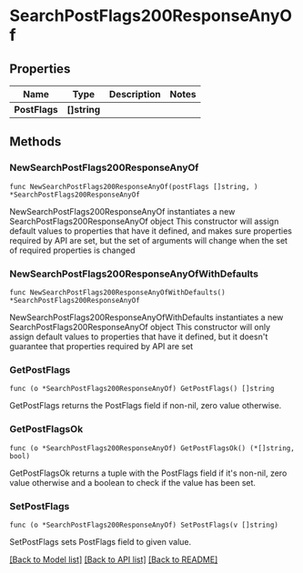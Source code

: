 # SearchPostFlags200ResponseAnyOf

## Properties

Name | Type | Description | Notes
------------ | ------------- | ------------- | -------------
**PostFlags** | **[]string** |  | 

## Methods

### NewSearchPostFlags200ResponseAnyOf

`func NewSearchPostFlags200ResponseAnyOf(postFlags []string, ) *SearchPostFlags200ResponseAnyOf`

NewSearchPostFlags200ResponseAnyOf instantiates a new SearchPostFlags200ResponseAnyOf object
This constructor will assign default values to properties that have it defined,
and makes sure properties required by API are set, but the set of arguments
will change when the set of required properties is changed

### NewSearchPostFlags200ResponseAnyOfWithDefaults

`func NewSearchPostFlags200ResponseAnyOfWithDefaults() *SearchPostFlags200ResponseAnyOf`

NewSearchPostFlags200ResponseAnyOfWithDefaults instantiates a new SearchPostFlags200ResponseAnyOf object
This constructor will only assign default values to properties that have it defined,
but it doesn't guarantee that properties required by API are set

### GetPostFlags

`func (o *SearchPostFlags200ResponseAnyOf) GetPostFlags() []string`

GetPostFlags returns the PostFlags field if non-nil, zero value otherwise.

### GetPostFlagsOk

`func (o *SearchPostFlags200ResponseAnyOf) GetPostFlagsOk() (*[]string, bool)`

GetPostFlagsOk returns a tuple with the PostFlags field if it's non-nil, zero value otherwise
and a boolean to check if the value has been set.

### SetPostFlags

`func (o *SearchPostFlags200ResponseAnyOf) SetPostFlags(v []string)`

SetPostFlags sets PostFlags field to given value.



[[Back to Model list]](../README.md#documentation-for-models) [[Back to API list]](../README.md#documentation-for-api-endpoints) [[Back to README]](../README.md)


